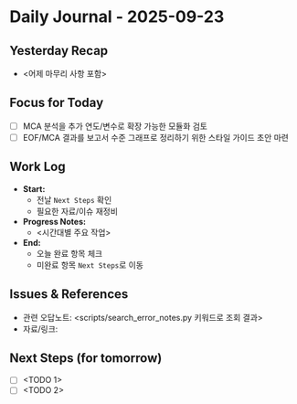 # Daily Journal - 2025-09-23

## Yesterday Recap
- <어제 마무리 사항 포함>

## Focus for Today
- [ ] MCA 분석을 추가 연도/변수로 확장 가능한 모듈화 검토
- [ ] EOF/MCA 결과를 보고서 수준 그래프로 정리하기 위한 스타일 가이드 초안 마련

## Work Log
- **Start:**
  - 전날 `Next Steps` 확인
  - 필요한 자료/이슈 재정비
- **Progress Notes:**
  - <시간대별 주요 작업>
- **End:**
  - 오늘 완료 항목 체크
  - 미완료 항목 `Next Steps`로 이동

## Issues & References
- 관련 오답노트: <scripts/search_error_notes.py 키워드로 조회 결과>
- 자료/링크: <ref>

## Next Steps (for tomorrow)
- [ ] <TODO 1>
- [ ] <TODO 2>
